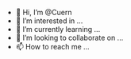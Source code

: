 - 👋 Hi, I’m @Cuern
- 👀 I’m interested in ...
- 🌱 I’m currently learning ...
- 💞️ I’m looking to collaborate on ...
- 📫 How to reach me ...

<!---
Cuern/Cuern is a ✨ special ✨ repository because its `README.md` (this file) appears on your GitHub profile.
You can click the Preview link to take a look at your changes.
--->

